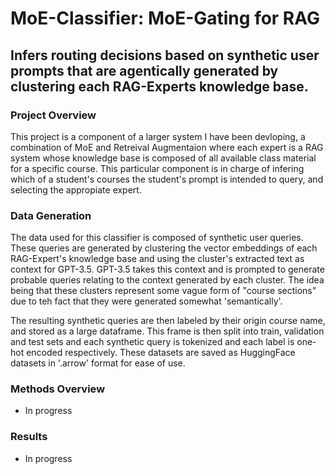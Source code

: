 # MoE-Classifier: MoE-Gating for RAG
Infers routing decisions based on synthetic user prompts that are agentically generated by clustering each RAG-Experts knowledge base.
---

### Project Overview
This project is a component of a larger system I have been devloping, a combination of MoE and Retreival Augmentaion where each expert is a RAG system
whose knowledge base is composed of all available class material for a specific course. This particular component is in charge of infering which of a student's courses
the student's prompt is intended to query, and selecting the appropiate expert.

### Data Generation
The data used for this classifier is composed of synthetic user queries. These queries are generated by clustering the vector embeddings of each RAG-Expert's knowledge base and using the cluster's extracted text as context for GPT-3.5. GPT-3.5 takes this context and is prompted to generate probable queries relating to the context generated by each cluster. The idea being that these clusters represent some vague form of "course sections" due to teh fact that they were generated somewhat 'semantically'.

The resulting synthetic queries are then labeled by their origin course name, and stored as a large dataframe. This frame is then split into train, validation and test sets and each synthetic query is tokenized and each label is one-hot encoded respectively. These datasets are saved as HuggingFace datasets in '.arrow' format for ease of use.

### Methods Overview
- In progress

### Results
- In progress
